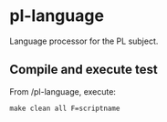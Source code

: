 # pl-language
Language processor for the PL subject.

## Compile and execute test

From /pl-language, execute:

`make clean all F=scriptname`
